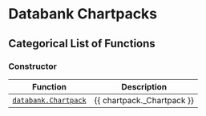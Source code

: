 # Databank Chartpacks

## Categorical List of Functions

### Constructor

| Function      | Description       |
|---            |---                |
| [`databank.Chartpack`](Chartpack.md)              | {{ chartpack._Chartpack }} |


